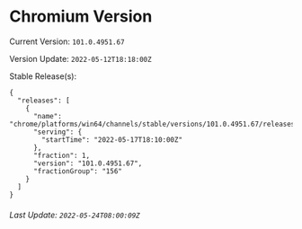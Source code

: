 # Chromium Version

Current Version: `101.0.4951.67`

Version Update: `2022-05-12T18:18:00Z`

Stable Release(s):
```
{
  "releases": [
    {
      "name": "chrome/platforms/win64/channels/stable/versions/101.0.4951.67/releases/1652811000",
      "serving": {
        "startTime": "2022-05-17T18:10:00Z"
      },
      "fraction": 1,
      "version": "101.0.4951.67",
      "fractionGroup": "156"
    }
  ]
}
```

###### Last Update: `2022-05-24T08:00:09Z`
